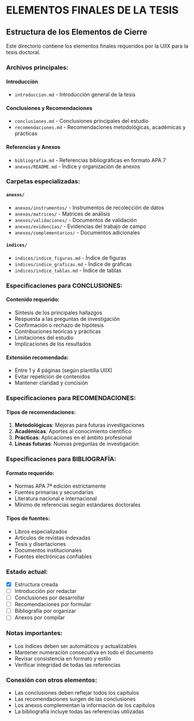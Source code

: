 # ELEMENTOS FINALES DE LA TESIS

## Estructura de los Elementos de Cierre

Este directorio contiene los elementos finales requeridos por la UIIX para la tesis doctoral.

### Archivos principales:

#### Introducción
- `introduccion.md` - Introducción general de la tesis

#### Conclusiones y Recomendaciones
- `conclusiones.md` - Conclusiones principales del estudio
- `recomendaciones.md` - Recomendaciones metodológicas, académicas y prácticas

#### Referencias y Anexos
- `bibliografia.md` - Referencias bibliográficas en formato APA 7
- `anexos/README.md` - Índice y organización de anexos

### Carpetas especializadas:

#### `anexos/`
- `anexos/instrumentos/` - Instrumentos de recolección de datos
- `anexos/matrices/` - Matrices de análisis
- `anexos/validaciones/` - Documentos de validación
- `anexos/evidencias/` - Evidencias del trabajo de campo
- `anexos/complementarios/` - Documentos adicionales

#### `indices/`
- `indices/indice_figuras.md` - Índice de figuras
- `indices/indice_graficas.md` - Índice de gráficas
- `indices/indice_tablas.md` - Índice de tablas

### Especificaciones para CONCLUSIONES:

#### Contenido requerido:
- Síntesis de los principales hallazgos
- Respuesta a las preguntas de investigación
- Confirmación o rechazo de hipótesis
- Contribuciones teóricas y prácticas
- Limitaciones del estudio
- Implicaciones de los resultados

#### Extensión recomendada:
- Entre 1 y 4 páginas (según plantilla UIIX)
- Evitar repetición de contenidos
- Mantener claridad y concisión

### Especificaciones para RECOMENDACIONES:

#### Tipos de recomendaciones:
1. **Metodológicas**: Mejoras para futuras investigaciones
2. **Académicas**: Aportes al conocimiento científico
3. **Prácticas**: Aplicaciones en el ámbito profesional
4. **Líneas futuras**: Nuevas preguntas de investigación

### Especificaciones para BIBLIOGRAFÍA:

#### Formato requerido:
- Normas APA 7ª edición estrictamente
- Fuentes primarias y secundarias
- Literatura nacional e internacional
- Mínimo de referencias según estándares doctorales

#### Tipos de fuentes:
- Libros especializados
- Artículos de revistas indexadas
- Tesis y disertaciones
- Documentos institucionales
- Fuentes electrónicas confiables

### Estado actual:
- [x] Estructura creada
- [ ] Introducción por redactar
- [ ] Conclusiones por desarrollar
- [ ] Recomendaciones por formular
- [ ] Bibliografía por organizar
- [ ] Anexos por compilar

### Notas importantes:
- Los índices deben ser automáticos y actualizables
- Mantener numeración consecutiva en todo el documento
- Revisar consistencia en formato y estilo
- Verificar integridad de todas las referencias

### Conexión con otros elementos:
- Las conclusiones deben reflejar todos los capítulos
- Las recomendaciones surgen de las conclusiones
- Los anexos complementan la información de los capítulos
- La bibliografía incluye todas las referencias utilizadas